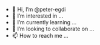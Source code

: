 - 👋 Hi, I’m @peter-egdi
- 👀 I’m interested in ...
- 🌱 I’m currently learning ...
- 💞️ I’m looking to collaborate on ...
- 📫 How to reach me ...

<!---
peter-egdi/peter-egdi is a ✨ special ✨ repository because its `README.md` (this file) appears on your GitHub profile.
You can click the Preview link to take a look at your changes.
--->
